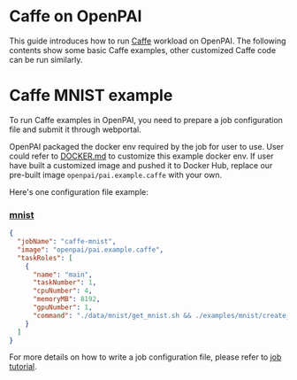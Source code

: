 <!--
  Copyright (c) Microsoft Corporation
  All rights reserved.

  MIT License

  Permission is hereby granted, free of charge, to any person obtaining a copy of this software and associated
  documentation files (the "Software"), to deal in the Software without restriction, including without limitation
  the rights to use, copy, modify, merge, publish, distribute, sublicense, and/or sell copies of the Software, and
  to permit persons to whom the Software is furnished to do so, subject to the following conditions:
  The above copyright notice and this permission notice shall be included in all copies or substantial portions of the Software.

  THE SOFTWARE IS PROVIDED *AS IS*, WITHOUT WARRANTY OF ANY KIND, EXPRESS OR IMPLIED, INCLUDING
  BUT NOT LIMITED TO THE WARRANTIES OF MERCHANTABILITY, FITNESS FOR A PARTICULAR PURPOSE AND
  NONINFRINGEMENT. IN NO EVENT SHALL THE AUTHORS OR COPYRIGHT HOLDERS BE LIABLE FOR ANY CLAIM,
  DAMAGES OR OTHER LIABILITY, WHETHER IN AN ACTION OF CONTRACT, TORT OR OTHERWISE, ARISING FROM,
  OUT OF OR IN CONNECTION WITH THE SOFTWARE OR THE USE OR OTHER DEALINGS IN THE SOFTWARE.
-->


# Caffe on OpenPAI

This guide introduces how to run [Caffe](http://caffe.berkeleyvision.org/) workload on OpenPAI.
The following contents show some basic Caffe examples, other customized Caffe code can be run similarly.

# Caffe MNIST example

To run Caffe examples in OpenPAI, you need to prepare a job configuration file and submit it through webportal.

OpenPAI packaged the docker env required by the job for user to use. User could refer to [DOCKER.md](./DOCKER.md) to customize this example docker env. If user have built a customized image and pushed it to Docker Hub, replace our pre-built image `openpai/pai.example.caffe` with your own. 

Here's one configuration file example:

### [mnist](http://caffe.berkeleyvision.org/gathered/examples/mnist.html)

```json
{
  "jobName": "caffe-mnist",
  "image": "openpai/pai.example.caffe",
  "taskRoles": [
    {
      "name": "main",
      "taskNumber": 1,
      "cpuNumber": 4,
      "memoryMB": 8192,
      "gpuNumber": 1,
      "command": "./data/mnist/get_mnist.sh && ./examples/mnist/create_mnist.sh && ./examples/mnist/train_lenet.sh"
    }
  ]
}
```
For more details on how to write a job configuration file, please refer to [job tutorial](../../docs/job_tutorial.md#json-config-file-for-job-submission).

